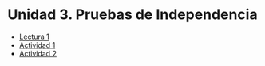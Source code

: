 # Unidad 3. Pruebas de Independencia
  - [Lectura 1](2.%20Tablas%20de%20Contingencia%201.pdf)
  - [Actividad 1](Actividad%203.pdf)
  - [Actividad 2](Actividad%204.pdf)
